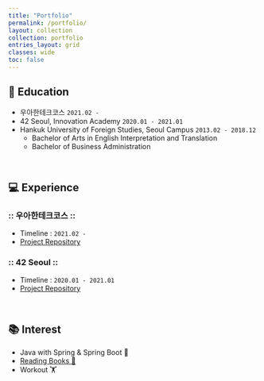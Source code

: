 ```yaml
---
title: "Portfolio"
permalink: /portfolio/
layout: collection
collection: portfolio
entries_layout: grid
classes: wide
toc: false
---
```


## 🏫 Education

* 우아한테크코스 ``2021.02 - ``
* 42 Seoul, Innovation Academy ``2020.01 - 2021.01``
* Hankuk University of Foreign Studies, Seoul Campus ``2013.02 - 2018.12``
  * Bachelor of Arts in English Interpretation and Translation
  * Bachelor of Business Administration

<br>

## ‍💻 Experience

### :: 우아한테크코스 ::

* Timeline : ``2021.02 -``
* [Project Repository](https://github.com/xlffm3/woowacourse-projects)

### :: 42 Seoul ::

* Timeline : ``2020.01 - 2021.01``
* [Project Repository](https://github.com/xlffm3/42-Seoul)

<br>

## 📚 Interest

* Java with Spring & Spring Boot 🌱
* [Reading Books 📖](https://xlffm3.github.io/books/)
* Workout 🏋️
